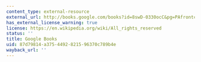 ```yaml
---
content_type: external-resource
external_url: http://books.google.com/books?id=8swD-0330ocC&pg=PAfrontcover
has_external_license_warning: true
license: https://en.wikipedia.org/wiki/All_rights_reserved
status: ''
title: Google Books
uid: 87d79814-a375-4492-8215-96370c789b4e
wayback_url: ''
---
```

